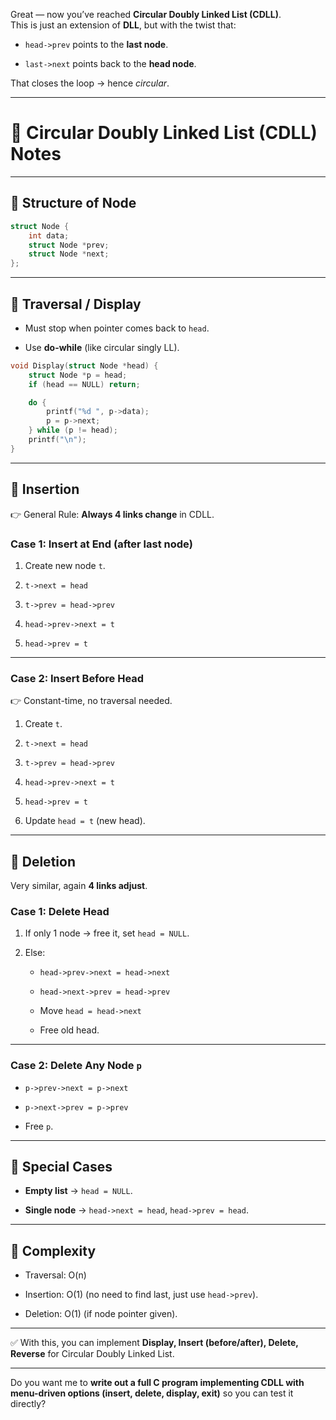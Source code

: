 Great — now you’ve reached **Circular Doubly Linked List (CDLL)**.  
This is just an extension of **DLL**, but with the twist that:

- `head->prev` points to the **last node**.
    
- `last->next` points back to the **head node**.
    

That closes the loop → hence _circular_.

---

# 📘 Circular Doubly Linked List (CDLL) Notes

---

## 🔹 Structure of Node

```c
struct Node {
    int data;
    struct Node *prev;
    struct Node *next;
};
```

---

## 🔹 Traversal / Display

- Must stop when pointer comes back to `head`.
    
- Use **do-while** (like circular singly LL).
    

```c
void Display(struct Node *head) {
    struct Node *p = head;
    if (head == NULL) return;  

    do {
        printf("%d ", p->data);
        p = p->next;
    } while (p != head);
    printf("\n");
}
```

---

## 🔹 Insertion

👉 General Rule: **Always 4 links change** in CDLL.

### Case 1: Insert at End (after last node)

1. Create new node `t`.
    
2. `t->next = head`
    
3. `t->prev = head->prev`
    
4. `head->prev->next = t`
    
5. `head->prev = t`
    

---

### Case 2: Insert Before Head

👉 Constant-time, no traversal needed.

1. Create `t`.
    
2. `t->next = head`
    
3. `t->prev = head->prev`
    
4. `head->prev->next = t`
    
5. `head->prev = t`
    
6. Update `head = t` (new head).
    

---

## 🔹 Deletion

Very similar, again **4 links adjust**.

### Case 1: Delete Head

1. If only 1 node → free it, set `head = NULL`.
    
2. Else:
    
    - `head->prev->next = head->next`
        
    - `head->next->prev = head->prev`
        
    - Move `head = head->next`
        
    - Free old head.
        

---

### Case 2: Delete Any Node `p`

- `p->prev->next = p->next`
    
- `p->next->prev = p->prev`
    
- Free `p`.
    

---

## 🔹 Special Cases

- **Empty list** → `head = NULL`.
    
- **Single node** → `head->next = head`, `head->prev = head`.
    

---

## 🔹 Complexity

- Traversal: O(n)
    
- Insertion: O(1) (no need to find last, just use `head->prev`).
    
- Deletion: O(1) (if node pointer given).
    

---

✅ With this, you can implement **Display, Insert (before/after), Delete, Reverse** for Circular Doubly Linked List.

---

Do you want me to **write out a full C program implementing CDLL with menu-driven options (insert, delete, display, exit)** so you can test it directly?